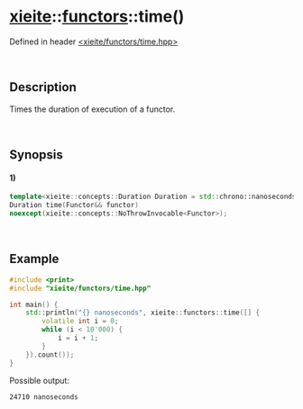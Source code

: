 # [xieite](../../xieite.md)\:\:[functors](../../functors.md)\:\:time\(\)
Defined in header [<xieite/functors/time.hpp>](../../../include/xieite/functors/time.hpp)

&nbsp;

## Description
Times the duration of execution of a functor.

&nbsp;

## Synopsis
#### 1)
```cpp
template<xieite::concepts::Duration Duration = std::chrono::nanoseconds, xieite::concepts::Clock Clock = std::chrono::steady_clock, std::invocable<> Functor>
Duration time(Functor&& functor)
noexcept(xieite::concepts::NoThrowInvocable<Functor>);
```

&nbsp;

## Example
```cpp
#include <print>
#include "xieite/functors/time.hpp"

int main() {
    std::println("{} nanoseconds", xieite::functors::time([] {
        volatile int i = 0;
        while (i < 10'000) {
            i = i + 1;
        }
    }).count());
}
```
Possible output:
```
24710 nanoseconds
```
